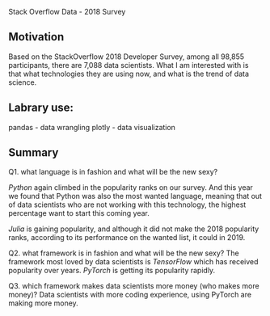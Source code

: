 Stack Overflow Data - 2018 Survey

## Motivation
Based on the StackOverflow 2018 Developer Survey, among all 98,855 participants, there are 7,088 data scientists. What I am interested with is that what technologies they are using now, and what is the trend of data science.

## Labrary use:
pandas - data wrangling
plotly - data visualization

## Summary
Q1. what language is in fashion and what will be the new sexy?

*Python* again climbed in the popularity ranks on our survey. And this year we found that Python was also the most wanted language, meaning that out of data scientists who are not working with this technology, the highest percentage want to start this coming year.

*Julia* is gaining popularity, and although it did not make the 2018 popularity ranks, according to its performance on the wanted list, it could in 2019.

Q2. what framework is in fashion and what will be the new sexy?
The framework most loved by data scientists is *TensorFlow* which has received popularity over years.
*PyTorch* is getting its popularity rapidly.

Q3. which framework makes data scientists more money (who makes more money)?
Data scientists with more coding experience, using PyTorch are making more money.

